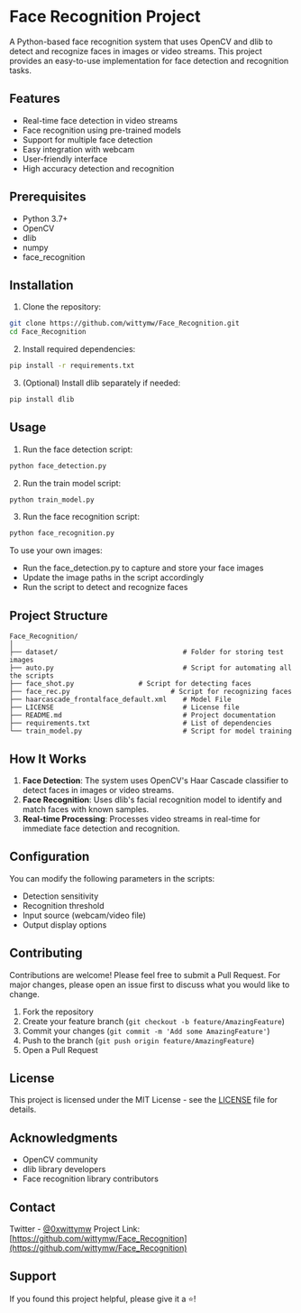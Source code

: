 # Face Recognition Project

A Python-based face recognition system that uses OpenCV and dlib to detect and recognize faces in images or video streams. This project provides an easy-to-use implementation for face detection and recognition tasks.

## Features
- Real-time face detection in video streams
- Face recognition using pre-trained models
- Support for multiple face detection
- Easy integration with webcam
- User-friendly interface
- High accuracy detection and recognition

## Prerequisites
- Python 3.7+
- OpenCV
- dlib
- numpy
- face_recognition

## Installation

1. Clone the repository:
```bash
git clone https://github.com/wittymw/Face_Recognition.git
cd Face_Recognition
```

2. Install required dependencies:
```bash
pip install -r requirements.txt
```

3. (Optional) Install dlib separately if needed:
```bash
pip install dlib
```

## Usage

1. Run the face detection script:
```bash
python face_detection.py
```
2. Run the train model script:
```bash
python train_model.py
```

3. Run the face recognition script:
```bash
python face_recognition.py
```

To use your own images:
   - Run the face_detection.py to capture and store your face images
   - Update the image paths in the script accordingly
   - Run the script to detect and recognize faces

## Project Structure
```
Face_Recognition/
│
├── dataset/                               # Folder for storing test images
├── auto.py                                # Script for automating all the scripts
├── face_shot.py       		    # Script for detecting faces
├── face_rec.py                   	    # Script for recognizing faces
├── haarcascade_frontalface_default.xml    # Model File
├── LICENSE                                # License file
├── README.md                              # Project documentation
├── requirements.txt                       # List of dependencies
└── train_model.py                         # Script for model training
```

## How It Works
1. **Face Detection**: The system uses OpenCV's Haar Cascade classifier to detect faces in images or video streams.
2. **Face Recognition**: Uses dlib's facial recognition model to identify and match faces with known samples.
3. **Real-time Processing**: Processes video streams in real-time for immediate face detection and recognition.

## Configuration
You can modify the following parameters in the scripts:
- Detection sensitivity
- Recognition threshold
- Input source (webcam/video file)
- Output display options

## Contributing
Contributions are welcome! Please feel free to submit a Pull Request. For major changes, please open an issue first to discuss what you would like to change.

1. Fork the repository
2. Create your feature branch (`git checkout -b feature/AmazingFeature`)
3. Commit your changes (`git commit -m 'Add some AmazingFeature'`)
4. Push to the branch (`git push origin feature/AmazingFeature`)
5. Open a Pull Request

## License
This project is licensed under the MIT License - see the [LICENSE](LICENSE) file for details.

## Acknowledgments
- OpenCV community
- dlib library developers
- Face recognition library contributors

## Contact
Twitter - [@0xwittymw](https://twitter.com/0xwittymw)
Project Link: [https://github.com/wittymw/Face_Recognition](https://github.com/wittymw/Face_Recognition)

## Support
If you found this project helpful, please give it a ⭐️!
